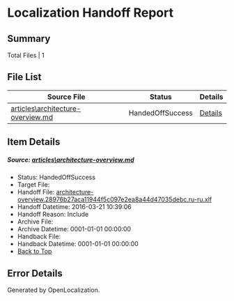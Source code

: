 # <a name='report-top'></a> Localization Handoff Report

## Summary
 Total Files | 1

## File List
 Source File | Status | Details 
 ----------- | ------ | ------- 
 [articles\architecture-overview.md](https://github.com/OpenLocalizationTest/azuretest/blob/3917d6d2e5dd6c1c0d72cdfa658bb8c83e3eeb15/articles/architecture-overview.md) | HandedOffSuccess | [Details](#b42ed47cbd1add513f33dbc598074d630d49a2ba6177)

## Item Details
##### <a name='b42ed47cbd1add513f33dbc598074d630d49a2ba6177'></a> Source: [articles\architecture-overview.md](https://github.com/OpenLocalizationTest/azuretest/blob/3917d6d2e5dd6c1c0d72cdfa658bb8c83e3eeb15/articles/architecture-overview.md)
* Status: HandedOffSuccess
* Target File: 
* Handoff File: [architecture-overview.28976b27aca11944f5c097e2ea8a44d47035debc.ru-ru.xlf](https://github.com/OpenLocalizationTest/azuretest.handoff/blob/685e53e9383b2a4b63386ed4886f925d8f06dc11/ol-handoff/OpenLocalizationTest/azuretest.ru-ru/master/ht/architecture-overview.28976b27aca11944f5c097e2ea8a44d47035debc.ru-ru.xlf)
* Handoff Datetime: 2016-03-21 10:39:06
* Handoff Reason: Include
* Archive File: 
* Archive Datetime: 0001-01-01 00:00:00
* Handback File: 
* Handback Datetime: 0001-01-01 00:00:00
* [Back to Top](#report-top)


## Error Details

Generated by OpenLocalization.
